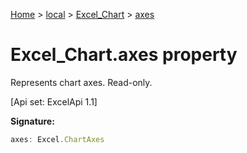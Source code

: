 [Home](./index) &gt; [local](local.md) &gt; [Excel\_Chart](local.excel_chart.md) &gt; [axes](local.excel_chart.axes.md)

# Excel\_Chart.axes property

Represents chart axes. Read-only. 

 \[Api set: ExcelApi 1.1\]

**Signature:**
```javascript
axes: Excel.ChartAxes
```
